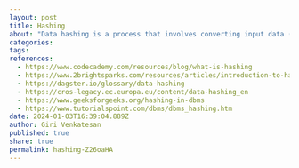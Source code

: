 ```yaml
---
layout: post
title: Hashing
about: "Data hashing is a process that involves converting input data (or a 'message') into a fixed-length string of characters, which is typically a hash code or hash value. The primary purpose of data hashing is to create a unique digital fingerprint or signature for a given set of data. This process is widely used in various security and data integrity applications."
categories:
tags:
references:
  - https://www.codecademy.com/resources/blog/what-is-hashing
  - https://www.2brightsparks.com/resources/articles/introduction-to-hashing-and-its-uses.html
  - https://dagster.io/glossary/data-hashing
  - https://cros-legacy.ec.europa.eu/content/data-hashing_en
  - https://www.geeksforgeeks.org/hashing-in-dbms
  - https://www.tutorialspoint.com/dbms/dbms_hashing.htm
date: 2024-01-03T16:39:04.889Z
author: Giri Venkatesan
published: true
share: true
permalink: hashing-Z26oaHA
---
```

